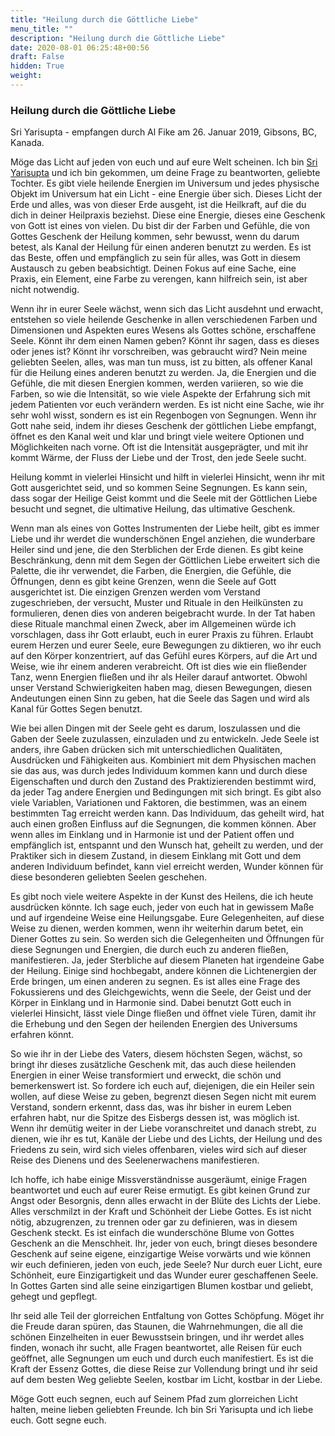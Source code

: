 ```yaml
---
title: "Heilung durch die Göttliche Liebe"
menu_title: ""
description: "Heilung durch die Göttliche Liebe"
date: 2020-08-01 06:25:48+00:56
draft: False
hidden: True
weight:
---
```

### Heilung durch die Göttliche Liebe

Sri Yarisupta - empfangen durch Al Fike am 26. Januar 2019, Gibsons, BC, Kanada.

Möge das Licht auf jeden von euch und auf eure Welt scheinen. Ich bin [Sri Yarisupta](/aktuelle-botschaften/aktuelle-botschaften-in-reihenfolge-des-datums/aktuelle-botschaften-2019/was-steckt-in-einem-namen-af-sri-yarisupta-27-januar-2019/) und ich bin gekommen, um deine Frage zu beantworten, geliebte Tochter. Es gibt viele heilende Energien im Universum und jedes physische Objekt im Universum hat ein Licht - eine Energie über sich. Dieses Licht der Erde und alles, was von dieser Erde ausgeht, ist die Heilkraft, auf die du dich in deiner Heilpraxis beziehst. Diese eine Energie, dieses eine Geschenk von Gott ist eines von vielen. Du bist dir der Farben und Gefühle, die von Gottes Geschenk der Heilung kommen, sehr bewusst, wenn du darum betest, als Kanal der Heilung für einen anderen benutzt zu werden. Es ist das Beste, offen und empfänglich zu sein für alles, was Gott in diesem Austausch zu geben beabsichtigt. Deinen Fokus auf eine Sache, eine Praxis, ein Element, eine Farbe zu verengen, kann hilfreich sein, ist aber nicht notwendig.

Wenn ihr in eurer Seele wächst, wenn sich das Licht ausdehnt und erwacht, entstehen so viele heilende Geschenke in allen verschiedenen Farben und Dimensionen und Aspekten eures Wesens als Gottes schöne, erschaffene Seele. Könnt ihr dem einen Namen geben? Könnt ihr sagen, dass es dieses oder jenes ist? Könnt ihr vorschreiben, was gebraucht wird? Nein meine geliebten Seelen, alles, was man tun muss, ist zu bitten, als offener Kanal für die Heilung eines anderen benutzt zu werden. Ja, die Energien und die Gefühle, die mit diesen Energien kommen, werden variieren, so wie die Farben, so wie die Intensität, so wie viele Aspekte der Erfahrung sich mit jedem Patienten vor euch verändern werden. Es ist nicht eine Sache, wie ihr sehr wohl wisst, sondern es ist ein Regenbogen von Segnungen. Wenn ihr Gott nahe seid, indem ihr dieses Geschenk der göttlichen Liebe empfangt, öffnet es den Kanal weit und klar und bringt viele weitere Optionen und Möglichkeiten nach vorne. Oft ist die Intensität ausgeprägter, und mit ihr kommt Wärme, der Fluss der Liebe und der Trost, den jede Seele sucht.

Heilung kommt in vielerlei Hinsicht und hilft in vielerlei Hinsicht, wenn ihr mit Gott ausgerichtet seid, und so kommen Seine Segnungen. Es kann sein, dass sogar der Heilige Geist kommt und die Seele mit der Göttlichen Liebe besucht und segnet, die ultimative Heilung, das ultimative Geschenk.

Wenn man als eines von Gottes Instrumenten der Liebe heilt, gibt es immer Liebe und ihr werdet die wunderschönen Engel anziehen, die wunderbare Heiler sind und jene, die den Sterblichen der Erde dienen. Es gibt keine Beschränkung, denn mit dem Segen der Göttlichen Liebe erweitert sich die Palette, die ihr verwendet, die Farben, die Energien, die Gefühle, die Öffnungen, denn es gibt keine Grenzen, wenn die Seele auf Gott ausgerichtet ist. Die einzigen Grenzen werden vom Verstand zugeschrieben, der versucht, Muster und Rituale in den Heilkünsten zu formulieren, denen dies von anderen beigebracht wurde. In der Tat haben diese Rituale manchmal einen Zweck, aber im Allgemeinen würde ich vorschlagen, dass ihr Gott erlaubt, euch in eurer Praxis zu führen. Erlaubt eurem Herzen und eurer Seele, eure Bewegungen zu diktieren, wo ihr euch auf den Körper konzentriert, auf das Gefühl eures Körpers, auf die Art und Weise, wie ihr einem anderen verabreicht. Oft ist dies wie ein fließender Tanz, wenn Energien fließen und ihr als Heiler darauf antwortet. Obwohl unser Verstand Schwierigkeiten haben mag, diesen Bewegungen, diesen Andeutungen einen Sinn zu geben, hat die Seele das Sagen und wird als Kanal für Gottes Segen benutzt.

Wie bei allen Dingen mit der Seele geht es darum, loszulassen und die Gaben der Seele zuzulassen, einzuladen und zu entwickeln. Jede Seele ist anders, ihre Gaben drücken sich mit unterschiedlichen Qualitäten, Ausdrücken und Fähigkeiten aus. Kombiniert mit dem Physischen machen sie das aus, was durch jedes Individuum kommen kann und durch diese Eigenschaften und durch den Zustand des Praktizierenden bestimmt wird, da jeder Tag andere Energien und Bedingungen mit sich bringt. Es gibt also viele Variablen, Variationen und Faktoren, die bestimmen, was an einem bestimmten Tag erreicht werden kann. Das Individuum, das geheilt wird, hat auch einen großen Einfluss auf die Segnungen, die kommen können. Aber wenn alles im Einklang und in Harmonie ist und der Patient offen und empfänglich ist, entspannt und den Wunsch hat, geheilt zu werden, und der Praktiker sich in diesem Zustand, in diesem Einklang mit Gott und dem anderen Individuum befindet, kann viel erreicht werden, Wunder können für diese besonderen geliebten Seelen geschehen.

Es gibt noch viele weitere Aspekte in der Kunst des Heilens, die ich heute ausdrücken könnte. Ich sage euch, jeder von euch hat in gewissem Maße und auf irgendeine Weise eine Heilungsgabe. Eure Gelegenheiten, auf diese Weise zu dienen, werden kommen, wenn ihr weiterhin darum betet, ein Diener Gottes zu sein. So werden sich die Gelegenheiten und Öffnungen für diese Segnungen und Energien, die durch euch zu anderen fließen, manifestieren. Ja, jeder Sterbliche auf diesem Planeten hat irgendeine Gabe der Heilung. Einige sind hochbegabt, andere können die Lichtenergien der Erde bringen, um einen anderen zu segnen. Es ist alles eine Frage des Fokussierens und des Gleichgewichts, wenn die Seele, der Geist und der Körper in Einklang und in Harmonie sind. Dabei benutzt Gott euch in vielerlei Hinsicht, lässt viele Dinge fließen und öffnet viele Türen, damit ihr die Erhebung und den Segen der heilenden Energien des Universums erfahren könnt.

So wie ihr in der Liebe des Vaters, diesem höchsten Segen, wächst, so bringt ihr dieses zusätzliche Geschenk mit, das auch diese heilenden Energien in einer Weise transformiert und erweckt, die schön und bemerkenswert ist. So fordere ich euch auf, diejenigen, die ein Heiler sein wollen, auf diese Weise zu geben, begrenzt diesen Segen nicht mit eurem Verstand, sondern erkennt, dass das, was ihr bisher in eurem Leben erfahren habt, nur die Spitze des Eisbergs dessen ist, was möglich ist. Wenn ihr demütig weiter in der Liebe voranschreitet und danach strebt, zu dienen, wie ihr es tut, Kanäle der Liebe und des Lichts, der Heilung und des Friedens zu sein, wird sich vieles offenbaren, vieles wird sich auf dieser Reise des Dienens und des Seelenerwachens manifestieren.

Ich hoffe, ich habe einige Missverständnisse ausgeräumt, einige Fragen beantwortet und euch auf eurer Reise ermutigt. Es gibt keinen Grund zur Angst oder Besorgnis, denn alles erwacht in der Blüte des Lichts der Liebe. Alles verschmilzt in der Kraft und Schönheit der Liebe Gottes. Es ist nicht nötig, abzugrenzen, zu trennen oder gar zu definieren, was in diesem Geschenk steckt. Es ist einfach die wunderschöne Blume von Gottes Geschenk an die Menschheit. Ihr, jeder von euch, bringt dieses besondere Geschenk auf seine eigene, einzigartige Weise vorwärts und wie können wir euch definieren, jeden von euch, jede Seele? Nur durch euer Licht, eure Schönheit, eure Einzigartigkeit und das Wunder eurer geschaffenen Seele. In Gottes Garten sind alle seine einzigartigen Blumen kostbar und geliebt, gehegt und gepflegt.

Ihr seid alle Teil der glorreichen Entfaltung von Gottes Schöpfung. Möget ihr die Freude daran spüren, das Staunen, die Wahrnehmungen, die all die schönen Einzelheiten in euer Bewusstsein bringen, und ihr werdet alles finden, wonach ihr sucht, alle Fragen beantwortet, alle Reisen für euch geöffnet, alle Segnungen um euch und durch euch manifestiert. Es ist die Kraft der Essenz Gottes, die diese Reise zur Vollendung bringt und ihr seid auf dem besten Weg geliebte Seelen, kostbar im Licht, kostbar in der Liebe.

Möge Gott euch segnen, euch auf Seinem Pfad zum glorreichen Licht halten, meine lieben geliebten Freunde. Ich bin Sri Yarisupta und ich liebe euch. Gott segne euch.
